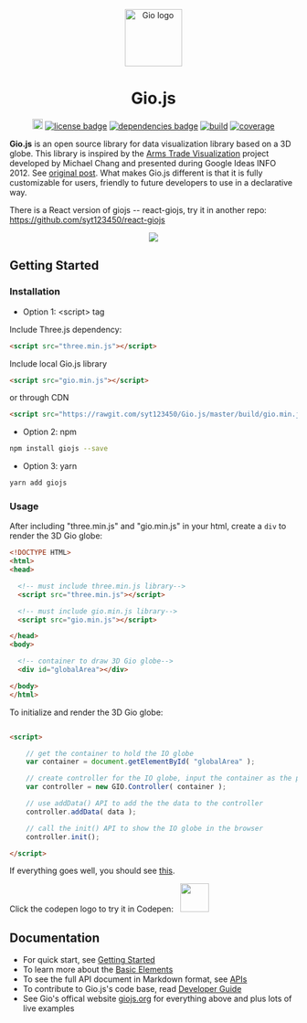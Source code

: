 
<p align="center"><a href="https://giojs.org" target="_blank"><img width="100" src="https://rawgit.com/syt123450/Gio.js/master/assets/readme/logo.png" alt="Gio logo"></a></p>

<h1 align="center">Gio.js</h1>

<p align="center">
  <a href="https://www.npmjs.com/package/giojs"><img src="https://img.shields.io/npm/v/giojs.svg" alt="npm version" height="18"></a>
  <a href="https://github.com/syt123450/Gio.js/blob/master/LICENSE"><img src="https://img.shields.io/badge/license-Apache--2.0-green.svg" alt="license badge"></a>
  <a href="https://github.com/mrdoob/three.js/"><img src="https://img.shields.io/badge/dependencies-Three.js-brightgreen.svg" alt="dependencies badge"></a>
  <a href="https://travis-ci.org/syt123450/Gio.js"><img src="https://travis-ci.org/syt123450/Gio.js.svg" alt="build"></a>
  <a href="https://coveralls.io/github/syt123450/Gio.js?branch=master"><img src="https://coveralls.io/repos/github/syt123450/Gio.js/badge.svg" alt="coverage"></a>
</p>

**Gio.js** is an open source library for data visualization library based on a 3D globe. This library is inspired by the [Arms Trade Visualization](http://armsglobe.chromeexperiments.com/) project developed by Michael Chang and presented during Google Ideas INFO 2012. See [original post](http://mflux.tumblr.com/post/28367579774/armstradeviz). What makes Gio.js different is that it is fully customizable for users, friendly to future developers to use in a declarative way.

There is a React version of giojs -- react-giojs, try it in another repo: https://github.com/syt123450/react-giojs

<!-- [START screenshot] -->
<p align="center">
  <img src="https://rawgit.com/syt123450/Gio.js/master/assets/readme/Gio.png"/>
</p>
<!-- [END screenshot] -->

<!-- [START getstarted] -->
## Getting Started

### Installation
- Option 1: \<script\> tag

Include Three.js dependency:
```html
<script src="three.min.js"></script>
```
Include local Gio.js library
```html
<script src="gio.min.js"></script>
```
or through CDN
```html
<script src="https://rawgit.com/syt123450/Gio.js/master/build/gio.min.js"></script>
```
- Option 2: npm
```bash
npm install giojs --save
```
- Option 3: yarn
```bash
yarn add giojs
```
### Usage

After including "three.min.js" and "gio.min.js" in your html, create a `div` to render the 3D Gio globe:

```html
<!DOCTYPE HTML>
<html>
<head>

  <!-- must include three.min.js library-->
  <script src="three.min.js"></script>

  <!-- must include gio.min.js library-->
  <script src="gio.min.js"></script>

</head>
<body>

  <!-- container to draw 3D Gio globe-->
  <div id="globalArea"></div>

</body>
</html>

```
To initialize and render the 3D Gio globe:

```html

<script>

    // get the container to hold the IO globe
    var container = document.getElementById( "globalArea" );

    // create controller for the IO globe, input the container as the parameter
    var controller = new GIO.Controller( container );

    // use addData() API to add the the data to the controller
    controller.addData( data );

    // call the init() API to show the IO globe in the browser
    controller.init();

</script>
```
If everything goes well, you should see [this](http://giojs.org/examples/00_hello_world(simplest).html).

Click the codepen logo to try it in Codepen: &nbsp;&nbsp;<a target="_blank" href="https://codepen.io/syt123450/pen/VXNdgM"><img width=50 height=50 src="https://rawgit.com/syt123450/Gio.js/master/assets/readme/codepen.png"></a>

<!-- [END getstarted] -->

<!-- [START documentation] -->
## Documentation
- For quick start, see [Getting Started](https://github.com/syt123450/Gio.js/blob/master/docs/en/Getting%20Started.md)
- To learn more about the [Basic Elements](https://github.com/syt123450/Gio.js/blob/master/docs/en/Basic%20Elements.md)
- To see the full API document in Markdown format, see [APIs](https://github.com/syt123450/Gio.js/blob/master/docs/en/APIs.md)
- To contribute to Gio.js's code base, read [Developer Guide](https://github.com/syt123450/Gio.js/blob/master/docs/en/Developer%20Guide.md)
- See Gio's offical website [giojs.org](http://giojs.org) for everything above and plus lots of live examples
<!-- [END documentation] -->


[screenshot-url]: http://via.placeholder.com/400x300
[npm-badge]: https://img.shields.io/badge/npm-v0.0.5-orange.svg
[npm-badge-url]: https://www.npmjs.com/package/giojs
[license-badge]: https://img.shields.io/badge/license-MIT-brightgreen.svg
[license-badge-url]: https://github.com/syt123450/Gio.js/blob/master/LICENSE
[dependencies-badge]: https://img.shields.io/badge/dependencies-Three.js-brightgreen.svg
[dependencies-badge-url]: https://github.com/mrdoob/three.js/
